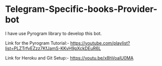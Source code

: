 # Telegram-Specific-books-Provider-bot

I have use Pyrogram library to develop this bot.

Link for the Pyrogram Tutorial:- https://youtube.com/playlist?list=PLZTrfvEZzz7KfJamS-KKvH9pXckDEuR6L

Link for Heroku and Git Setup:- https://youtu.be/x8hVoalU0MA
